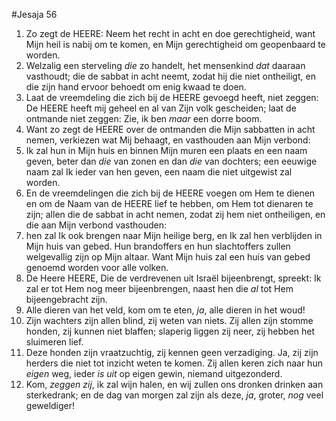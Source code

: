 #Jesaja 56
1. Zo zegt de HEERE: Neem het recht in acht en doe gerechtigheid, want Mijn heil is nabij om te komen, en Mijn gerechtigheid om geopenbaard te worden. 
2. Welzalig een sterveling *die* zo handelt, het mensenkind *dat* daaraan vasthoudt; die de sabbat in acht neemt, zodat hij die niet ontheiligt, en die zijn hand ervoor behoedt om enig kwaad te doen. 
3. Laat de vreemdeling die zich bij de HEERE gevoegd heeft, niet zeggen: De HEERE heeft mij geheel en al van Zijn volk gescheiden; laat de ontmande niet zeggen: Zie, ik ben *maar* een dorre boom. 
4. Want zo zegt de HEERE over de ontmanden die Mijn sabbatten in acht nemen, verkiezen wat Mij behaagt, en vasthouden aan Mijn verbond: 
5. Ik zal hun in Mijn huis en binnen Mijn muren een plaats en een naam geven, beter dan *die* van zonen en dan *die* van dochters; een eeuwige naam zal Ik ieder van hen geven, een naam die niet uitgewist zal worden. 
6. En de vreemdelingen die zich bij de HEERE voegen om Hem te dienen en om de Naam van de HEERE lief te hebben, om Hem tot dienaren te zijn; allen die de sabbat in acht nemen, zodat zij hem niet ontheiligen, en die aan Mijn verbond vasthouden: 
7. hen zal Ik ook brengen naar Mijn heilige berg, en Ik zal hen verblijden in Mijn huis van gebed. Hun brandoffers en hun slachtoffers zullen welgevallig zijn op Mijn altaar. Want Mijn huis zal een huis van gebed genoemd worden voor alle volken. 
8. De Heere HEERE, Die de verdrevenen uit Israël bijeenbrengt, spreekt: Ik zal er tot Hem nog meer bijeenbrengen, naast hen die *al* tot Hem bijeengebracht zijn.
9. Alle dieren van het veld, kom om te eten, *ja*, alle dieren in het woud! 
10. Zijn wachters zijn allen blind, zij weten van niets. Zij allen zijn stomme honden, zij kunnen niet blaffen; slaperig liggen zij neer, zij hebben het sluimeren lief. 
11. Deze honden zijn vraatzuchtig, zij kennen geen verzadiging. Ja, zij zijn herders die niet tot inzicht weten te komen. Zij allen keren zich naar hun *eigen* weg, ieder *is uit* op eigen gewin, niemand uitgezonderd. 
12. Kom, *zeggen zij*, ik zal wijn halen, en wij zullen ons dronken drinken aan sterkedrank; en de dag van morgen zal zijn als deze, *ja*, groter, *nog* veel geweldiger!
